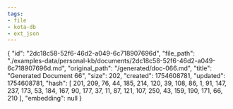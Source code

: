 ```yaml
---
tags:
- file
- kota-db
- ext_json
---
```

{
  "id": "2dc18c58-52f6-46d2-a049-6c718907696d",
  "file_path": "./examples-data/personal-kb/documents/2dc18c58-52f6-46d2-a049-6c718907696d.md",
  "original_path": "/generated/doc-066.md",
  "title": "Generated Document 66",
  "size": 202,
  "created": 1754608781,
  "updated": 1754608781,
  "hash": [
    201,
    209,
    76,
    44,
    185,
    214,
    120,
    39,
    108,
    86,
    1,
    91,
    147,
    237,
    173,
    53,
    184,
    167,
    90,
    177,
    37,
    11,
    87,
    121,
    107,
    250,
    43,
    159,
    190,
    171,
    66,
    210
  ],
  "embedding": null
}